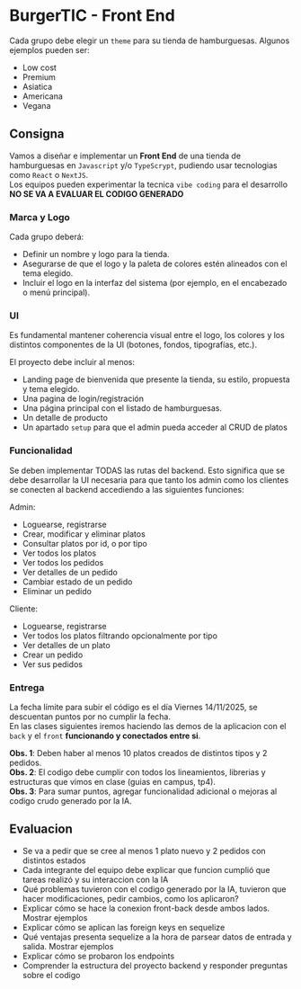 # BurgerTIC - Front End

Cada grupo debe elegir un `theme` para su tienda de hamburguesas. Algunos ejemplos pueden ser:

 * Low cost 
 * Premium
 * Asiatica
 * Americana
 * Vegana


## Consigna

Vamos a diseñar e implementar un **Front End** de una tienda de hamburguesas en `Javascript` y/o `TypeScrypt`, pudiendo usar tecnologias como `React` o `NextJS`.  
Los equipos pueden experimentar la tecnica `vibe coding` para el desarrollo  **NO SE VA A EVALUAR EL CODIGO GENERADO**

### Marca y Logo

Cada grupo deberá:
*	Definir un nombre y logo para la tienda.
*	Asegurarse de que el logo y la paleta de colores estén alineados con el tema elegido.
*	Incluir el logo en la interfaz del sistema (por ejemplo, en el encabezado o menú principal).


### UI

Es fundamental mantener coherencia visual entre el logo, los colores y los distintos componentes de la UI (botones, fondos, tipografías, etc.).

El proyecto debe incluir al menos:
*  Landing page de bienvenida que presente la tienda, su estilo, propuesta y tema elegido. 
*   Una pagina de login/registración
*	Una página principal con el listado de hamburguesas.
*	Un detalle de producto 
*   Un apartado `setup` para que el admin pueda acceder al CRUD de platos


### Funcionalidad
Se deben implementar TODAS las rutas del backend. Esto significa que se debe desarrollar la UI necesaria para que tanto los admin como los clientes se conecten al backend accediendo a las siguientes funciones:

Admin:
* Loguearse, registrarse
* Crear, modificar y eliminar platos
* Consultar platos por id, o por tipo
* Ver todos los platos
* Ver todos los pedidos
* Ver detalles de un pedido
* Cambiar estado de un pedido
* Eliminar un pedido

Cliente:
* Loguearse, registrarse
* Ver todos los platos filtrando opcionalmente por tipo
* Ver detalles de un plato
* Crear un pedido
* Ver sus pedidos


### Entrega

La fecha límite para subir el código es el día Viernes 14/11/2025, se descuentan puntos por no cumplir la fecha.  
En las clases siguientes iremos haciendo las demos de la aplicacion con el `back` y el `front` **funcionando y conectados entre si**.  

**Obs. 1**: Deben haber al menos 10 platos creados de distintos tipos y 2 pedidos.  
**Obs. 2**: El codigo debe cumplir con todos los lineamientos, librerias y estructuras que vimos en clase (guias en campus, tp4).  
**Obs. 3**: Para sumar puntos, agregar funcionalidad adicional o mejoras al codigo crudo generado por la IA.  


## Evaluacion
* Se va a pedir que se cree al menos 1 plato nuevo y 2 pedidos con distintos estados
* Cada integrante del equipo debe explicar que funcion cumplió que tareas realizó y su interaccion con la IA 
* Qué problemas tuvieron con el codigo generado por la IA, tuvieron que hacer modificaciones, pedir cambios, como los aplicaron?
* Explicar cómo se hace la conexion front-back desde ambos lados. Mostrar ejemplos
* Explicar cómo se aplican las foreign keys en sequelize
* Qué ventajas presenta sequelize a la hora de parsear datos de entrada y salida. Mostrar ejemplos
* Explicar cómo se probaron los endpoints
* Comprender la estructura del proyecto backend y responder preguntas sobre el codigo
